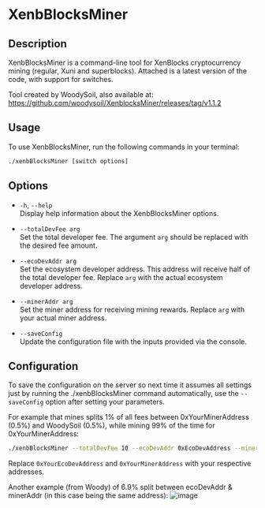 # XenbBlocksMiner

## Description
XenbBlocksMiner is a command-line tool for XenBlocks cryptocurrency mining (regular, Xuni and superblocks).
Attached is a latest version of the code, with support for switches.

Tool created by WoodySoil, also available at:
https://github.com/woodysoil/XenblocksMiner/releases/tag/v1.1.2

## Usage
To use XenbBlocksMiner, run the following commands in your terminal:

```bash
./xenbBlocksMiner [switch options]
```

## Options

- `-h`, `--help`  
  Display help information about the XenbBlocksMiner options.

- `--totalDevFee arg`  
  Set the total developer fee. The argument `arg` should be replaced with the desired fee amount.

- `--ecoDevAddr arg`  
  Set the ecosystem developer address. This address will receive half of the total developer fee. Replace `arg` with the actual ecosystem developer address.

- `--minerAddr arg`  
  Set the miner address for receiving mining rewards. Replace `arg` with your actual miner address.

- `--saveConfig`  
  Update the configuration file with the inputs provided via the console.

## Configuration

To save the configuration on the server so next time it assumes all settings just by running the ./xenbBlocksMiner command automatically, use the `--saveConfig` option after setting your parameters.

For example that mines splits 1% of all fees between 0xYourMinerAddress (0.5%) and WoodySoil (0.5%), while mining 99% of the time for 0xYourMinerAddress:
```bash
./xenbBlocksMiner --totalDevFee 10 --ecoDevAddr 0xEcoDevAddress --minerAddr 0xYourMinerAddress --saveConfig
```

Replace `0xYourEcoDevAddress` and `0xYourMinerAddress` with your respective addresses.


Another example (from Woody) of 6.9% split between ecoDevAddr & minerAddr (in this case being the same address):
![image](https://github.com/JozefJarosciak/X1/assets/3492464/ba449659-040e-4180-9480-1b1f4738588a)

